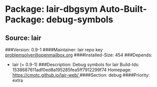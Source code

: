 Package: lair-dbgsym
Auto-Built-Package: debug-symbols 
============= 

Source: lair 
------------- 

###Version: 0.9-1
####Maintainer: lair repo key problemsolver@openmailbox.org
####Installed-Size: 454
###Depends:
  * lair (= 0.9-1)
###Description:
 Debug symbols for lair
Build-Ids: 1538687611adf0ed8a195285fea5ff7912299f74
Homepage:[ https://cmotc.github.io/lair-web/ ](https://cmotc.github.io/lair-web/)
####Section: debug
####Priority: extra
